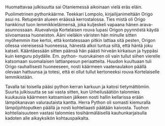
Huomattavaa julkisuutta sai Otaniemessä aikoinaan vielä eräs eläin.  Puolimetrinen pythonkäärme. Teekkari Lompolo, 
kirjailijanimeltään Origo asui ns. Retuperän alueen eräässä kerrostalossa. Ties mistä oli Origo hankkinut tuon 
lemmikkieläimensä, joka kuljeskeli vapaana hänen arava-asunnossaan. Aluevalvoja Kortelaisen rouva lupasi Origon 
pyynnöstä käydä siivoamassa huoneiston. Ääni vieläkin väristen hän minulle sitten myöhemmin itse kertoi, että 
kontatessaan pitkin lattiaa sitä pesten, Origon ollessa viereisessä huoneessa, hänestä alkoi tuntua siltä, että häntä joku 
katseli. Kääntäessään sitten päänsä hän päästi hirveän kirkaisun ja hyppäsi kuin kenguru pöydälle. Em. python-
nuorukainen oli vain tullut siihen vierelle katsomaan suomalaisen lattianpesun periaatteita. Huudon kuultuaan tuli
Origo rauhallisesti huoneeseen, nosti käärmeen vaatenaulakon päällä olevaan hattuunsa ja  totesi, että ei ollut tullut 
kertoneeksi rouva Kortelaiselle lemmikistään. 

Tavalla tai toisella pääsi python kerran karkuun ja katosi tietymättömiin. Suurta julkisuutta se sai vasta sitten, kun
Urheilusäätiön talonmies kuukausia käärmeen katoamisen jälkeen nosti hallin kellarissa erään lämpökanavan valurautaista 
kantta. Herra Python oli somasti kiemuralla lämpöjohtoputken päällä ja nosti kohteliaasti päätään kaivosta. Tuohon 
kohteliaisuuteen vastasi talonmies tosihärmäläisellä kauhunkarjaisulla kadoten alle aikayksikön kohtauspaikalta.